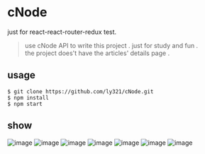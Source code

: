 # cNode
just for react-react-router-redux test.  
>use cNode API to write this project . just for study and fun .  
>the project does't have the articles' details page .

## usage
```
$ git clone https://github.com/ly321/cNode.git
$ npm install
$ npm start
```
## show
![image](http://om1hdlq49.bkt.clouddn.com/cNode01.png)
![image](http://om1hdlq49.bkt.clouddn.com/cNode02.png)
![image](http://om1hdlq49.bkt.clouddn.com/cNode03.png)
![image](http://om1hdlq49.bkt.clouddn.com/cNode04.png)
![image](http://om1hdlq49.bkt.clouddn.com/cNode05.png)
![image](http://om1hdlq49.bkt.clouddn.com/cNode06.png)
![image](http://om1hdlq49.bkt.clouddn.com/cNode07.png)
